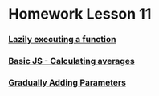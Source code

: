 # Homework Lesson 11

### [Lazily executing a function](https://www.codewars.com/kata/reviews/5458d518e6c6a692c1000035/groups/60d31fdc5fe064000189a622)

### [Basic JS - Calculating averages](https://www.codewars.com/kata/reviews/529f32794a6db5d32a000722/groups/60d34eed58afcd00017e2c22)

### [Gradually Adding Parameters](https://www.codewars.com/kata/reviews/555b73b449ccf33eb9000056/groups/60d327c23f891700017422c1)